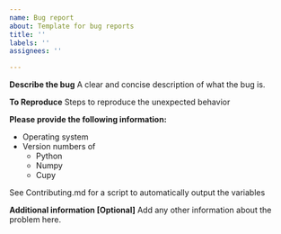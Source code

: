```yaml
---
name: Bug report
about: Template for bug reports
title: ''
labels: ''
assignees: ''

---
```


**Describe the bug**
A clear and concise description of what the bug is.

**To Reproduce**
Steps to reproduce the unexpected behavior

**Please provide the following information:**
- Operating system
- Version numbers of
  - Python
  - Numpy
  - Cupy

See Contributing.md for a script to automatically output the variables

**Additional information [Optional]**
Add any other information about the problem here.
